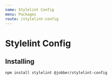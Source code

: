 ```yaml
---
name: Stylelint Config
menu: Packages
route: /stylelint-config
---
```


# Stylelint Config

## Installing

`npm install stylelint @jobber/stylelint-config`
